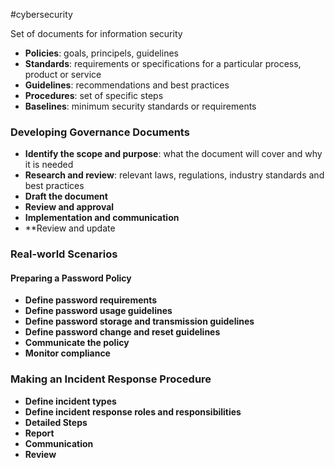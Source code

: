 #cybersecurity 

Set of documents for information security

- **Policies**: goals, principels, guidelines
- **Standards**: requirements or specifications for a particular process, product or service
- **Guidelines**: recommendations and best practices
- **Procedures**: set of specific steps
- **Baselines**: minimum security standards or requirements

### Developing Governance Documents
- **Identify the scope and purpose**: what the document will cover and why it is needed
- **Research and review**: relevant laws, regulations, industry standards and best practices
- **Draft the document**
- **Review and approval**
- **Implementation and communication**
- **Review and update

### Real-world Scenarios

#### Preparing a Password Policy
- **Define password requirements**
- **Define password usage guidelines**
- **Define password storage and transmission guidelines**
- **Define password change and reset guidelines**
- **Communicate the policy**
- **Monitor compliance**

### Making an Incident Response Procedure
- **Define incident types**
- **Define incident response roles and responsibilities**
- **Detailed Steps**
- **Report**
- **Communication**
- **Review**

